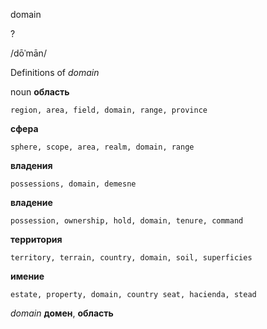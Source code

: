 domain

?

/dōˈmān/

Definitions of _domain_

noun
**область**

    region, area, field, domain, range, province
**сфера**

    sphere, scope, area, realm, domain, range
**владения**

    possessions, domain, demesne
**владение**

    possession, ownership, hold, domain, tenure, command
**территория**

    territory, terrain, country, domain, soil, superficies
**имение**

    estate, property, domain, country seat, hacienda, stead

_domain_
**домен**, **область**
